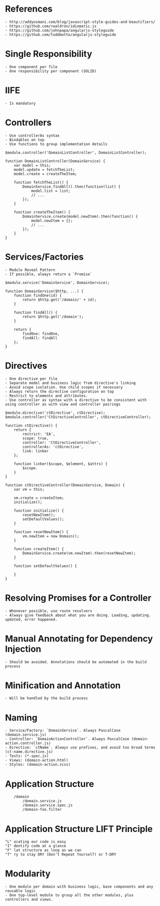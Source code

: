 # References

	- http://addyosmani.com/blog/javascript-style-guides-and-beautifiers/
	- https://github.com/rwaldron/idiomatic.js
	- https://github.com/johnpapa/angularjs-styleguide
	- https://github.com/toddmotto/angularjs-styleguide

# Single Responsibility

	- One component per file
	- One responsibility per component (SOLID)

# IIFE

	- Is mandatory

# Controllers

	- Use controllerAs syntax
	- Bindables on top
	- Use functions to group implementation details

```
$module.controller('DomainListController', DomainListController);

function DomainListController(DomainService) {
	var model = this;
	model.update = fetchTheList;
	model.create = createTheItem;

	function fetchTheList() {
		DomainService.findAll().then(function(list) {
			model.list = list;
			// ...
		});
	}

	function createTheItem() {
		DomainService.create(model.newItem).then(function() {
			model.newItem = {};
			// ...
		});
	}
}

```

# Services/Factories

	- Module Reveal Pattern
	- If possible, always return a `Promise`

```
$module.service('DomainService', DomainService);

function DomainService($http, ...) {
	function findOne(id) {
		return $http.get('/domain/' + id);
	}

	function findAll() {
		return $http.get('/domain');
	}

	return {
		findOne: findOne,
		findAll: findAll
	};
}

```

# Directives

	- One directive per file
	- Separate model and business logic from directive's linking
	- Avoid scope isolation. Use child scopes if necessary
	- Always return the directive configuration on top
	- Restrict to elements and attributes.
	- Use controller as syntax with a directive to be consistent with using controller as with view and controller pairings

```
$module.directive('ctDirective', ctDirective);
$module.controller('CtDirectiveController', ctDirectiveController);

function ctDirective() {
	return {
		restrict: 'EA',
		scope: true,
		controller: 'CtDirectiveController',
		controllerAs: 'ctDirective',
		link: linker
	};

	function linker($scope, $element, $attrs) {
		$scope.
	}
}

function ctDirectiveController(DomainService, Domain) {
	var vm = this;

	vm.create = createItem;
	initialize();

	function initialize() {
		resetNewItem();
		setDefaultValues();
	}

	function resetNewItem() {
		vm.newItem = new Domain();
	}

	function createItem() {
		DomainService.create(vm.newItem).then(resetNewItem);
	}

	function setDefaultValues() {

	}
}

```

# Resolving Promises for a Controller
	- Whenever possible, use route resolvers
	- Always give feedback about what you are doing. Loading, updating. updated, error happened.

# Manual Annotating for Dependency Injection
	- Should be avoided. Annotations should be automated in the build process

# Minification and Annotation
	- Will be handled by the build process

# Naming
	- Service/Factory: `DomainService`. Always PascalCase (domain.service.js)
	- Controller: `DomainActionController`. Always PascalCase (domain-action.controller.js)
	- Directive: `ctName`. Always use prefixes, and avoid too broad terms (ct-name.directive.js)
	- Tests: (*.spec.js)
	- Views: (domain-action.html)
	- Styles: (domain-action.scss)

# Application Structure

```
	/domain
		/domain.service.js
		/domain.service.spec.js
		/domain-foo.filter
```

# Application Structure LIFT Principle

	"L" ocating our code is easy
	"I" dentify code at a glance
	"F" lat structure as long as we can
	"T" ry to stay DRY (Don’t Repeat Yourself) or T-DRY

# Modularity

	- One module per domain with business logic, base components and any reusable logic
	- One top-level module to group all the other modules, plus controllers and views.
